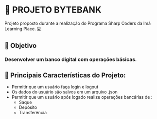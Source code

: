 # 🏦 PROJETO BYTEBANK

Projeto proposto durante a realização do Programa Sharp Coders da Imã Learning Place. 💻

## 📌 Objetivo

### Desenvolver um banco digital com operações básicas.

## 📌 Principais Características do Projeto:

- Permitir que um usuário faça login e logout
- Os dados do usuário são salvos em um arquivo .json
- Permitir que um usuário após logado realize operações bancárias de :
  - Saque
  - Depósito
  - Transferência

